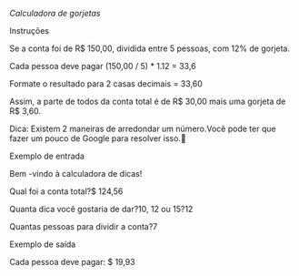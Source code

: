 *Calculadora de gorjetas*


Instruções

Se a conta foi de R$ 150,00, dividida entre 5 pessoas, com 12% de gorjeta.

Cada pessoa deve pagar (150,00 / 5) * 1.12 = 33,6

Formate o resultado para 2 casas decimais = 33,60

Assim, a parte de todos da conta total é de R$ 30,00 mais uma gorjeta de R$ 3,60.

Dica: Existem 2 maneiras de arredondar um número.Você pode ter que fazer um pouco de Google para resolver isso.💪


Exemplo de entrada

Bem -vindo à calculadora de dicas!

Qual foi a conta total?$ 124,56

Quanta dica você gostaria de dar?10, 12 ou 15?12

Quantas pessoas para dividir a conta?7

Exemplo de saída

Cada pessoa deve pagar: $ 19,93
